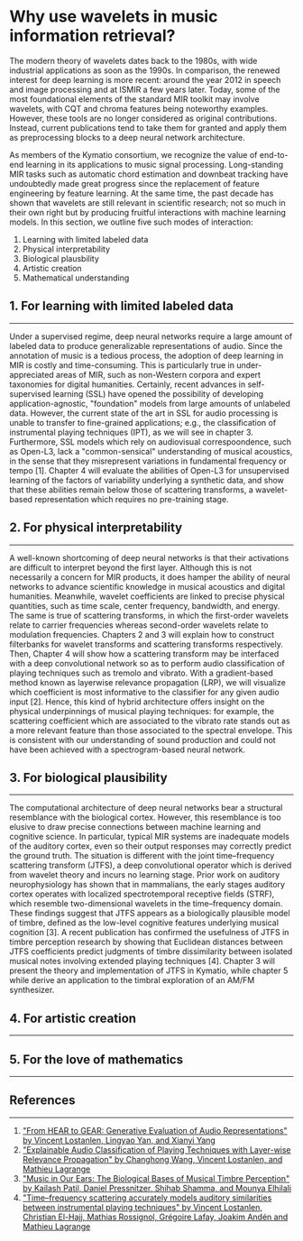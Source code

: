 # Why use wavelets in music information retrieval?

The modern theory of wavelets dates back to the 1980s, with wide industrial applications as soon as the 1990s.
In comparison, the renewed interest for deep learning is more recent: around the year 2012 in speech and image processing and at ISMIR a few years later.
Today, some of the most foundational elements of the standard MIR toolkit may involve wavelets, with CQT and chroma features being noteworthy examples.
However, these tools are no longer considered as original contributions.
Instead, current publications tend to take them for granted and apply them as preprocessing blocks to a deep neural network architecture.

As members of the Kymatio consortium, we recognize the value of end-to-end learning in its applications to music signal processing.
Long-standing MIR tasks such as automatic chord estimation and downbeat tracking have undoubtedly made great progress since the replacement of feature engineering by feature learning.
At the same time, the past decade has shown that wavelets are still relevant in scientific research; not so much in their own right but by producing fruitful interactions with machine learning models.
In this section, we outline five such modes of interaction:
1. Learning with limited labeled data
2. Physical interpretability
3. Biological plausbility
4. Artistic creation
5. Mathematical understanding


## 1. For learning with limited labeled data
--------------------------------------------
Under a supervised regime, deep neural networks require a large amount of labeled data to produce generalizable representations of audio.
Since the annotation of music is a tedious process, the adoption of deep learning in MIR is costly and time-consuming.
This is particularly true in under-appreciated areas of MIR, such as non-Western corpora and expert taxonomies for digital humanities.
Certainly, recent advances in self-supervised learning (SSL) have opened the possibility of developing application-agnostic, "foundation" models from large amounts of unlabeled data.
However, the current state of the art in SSL for audio processing is unable to transfer to fine-grained applications; e.g., the classification of instrumental playing techniques (IPT), as we will see in chapter 3.
Furthermore, SSL models which rely on audiovisual correspoondence, such as Open-L3, lack a "common-sensical" understanding of musical acoustics, in the sense that they misrepresent variations in fundamental frequency or tempo [1].
Chapter 4 will evaluate the abilities of Open-L3 for unsupervised learning of the factors of variability underlying a synthetic data, and show that these abilities remain below those of scattering transforms, a wavelet-based representation which requires no pre-training stage.

## 2. For physical interpretability
-----------------------------------
A well-known shortcoming of deep neural networks is that their activations are difficult to interpret beyond the first layer.
Although this is not necessarily a concern for MIR products, it does hamper the ability of neural networks to advance scientific knowledge in musical acoustics and digital humanities.
Meanwhile, wavelet coefficients are linked to precise physical quantities, such as time scale, center frequency, bandwidth, and energy.
The same is true of scattering transforms, in which the first-order wavelets relate to carrier frequencies whereas second-order wavelets relate to modulation frequencies.
Chapters 2 and 3 will explain how to construct filterbanks for wavelet transforms and scattering transforms respectively.
Then, Chapter 4 will show how a scattering transform may be interfaced with a deep convolutional network so as to perform audio classification of playing techniques such as tremolo and vibrato.
With a gradient-based method known as layerwise relevance propagation (LRP), we will visualize which coefficient is most informative to the classifier for any given audio input [2].
Hence, this kind of hybrid architecture offers insight on the physical underpinnings of musical playing techniques: for example, the scattering coefficient which are associated to the vibrato rate stands out as a more relevant feature than those associated to the spectral envelope.
This is consistent with our understanding of sound production and could not have been achieved with a spectrogram-based neural network.


## 3. For biological plausibility
---------------------------------
The computational architecture of deep neural networks bear a structural resemblance with the biological cortex.
However, this resemblance is too elusive to draw precise connections between machine learning and cognitive science.
In particular, typical MIR systems are inadequate models of the auditory cortex, even so their output responses may correctly predict the ground truth.
The situation is different with the joint time–frequency scattering transform (JTFS), a deep convolutional operator which is derived from wavelet theory and incurs no learning stage.
Prior work on auditory neurophysiology has shown that in mammalians, the early stages auditory cortex operates with localized spectrotemporal receptive fields (STRF), which resemble two-dimensional wavelets in the time–frequency domain.
These findings suggest that JTFS appears as a biologically plausible model of timbre, defined as the low-level cognitive features underlying musical cognition [3].
A recent publication has confirmed the usefulness of JTFS in timbre perception research by showing that Euclidean distances between JTFS coefficients predict judgments of timbre dissimilarity between isolated musical notes involving extended playing techniques [4].
Chapter 3 will present the theory and implementation of JTFS in Kymatio, while chapter 5 while derive an application to the timbral exploration of an AM/FM synthesizer.


## 4. For artistic creation
---------------------------


## 5. For the love of mathematics
---------------------------------


## References
-------------
1. ["From HEAR to GEAR: Generative Evaluation of Audio Representations" by Vincent Lostanlen, Lingyao Yan, and Xianyi Yang](https://hal.science/hal-03979667/)
2. ["Explainable Audio Classification of Playing Techniques with Layer-wise Relevance Propagation" by Changhong Wang, Vincent Lostanlen, and Mathieu Lagrange](https://hal.science/hal-04029145/)
3. ["Music in Our Ears: The Biological Bases of Musical Timbre Perception" by Kailash Patil, Daniel Pressnitzer, Shihab Shamma, and Mounya Elhilali](https://journals.plos.org/ploscompbiol/article?id=10.1371/journal.pcbi.1002759)
4. ["Time–frequency scattering accurately models auditory similarities between instrumental playing techniques" by Vincent Lostanlen, Christian El-Hajj, Mathias Rossignol, Grégoire Lafay, Joakim Andén and Mathieu Lagrange](https://arxiv.org/abs/2007.10926)
